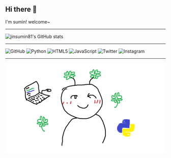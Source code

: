 ## Hi there 👋

I'm sumin!
welcome~
___
![jinsumin81's GitHub stats](https://github-readme-stats.vercel.app/api?username=jinsumin81&show_icons=true&theme=radical)

___
![GitHub](https://img.shields.io/badge/GitHub-Profile-skyblue?logo=github)
![Python](https://img.shields.io/badge/Python-Code-skyblue?logo=python)
![HTML5](https://img.shields.io/badge/HTML5-Design-skyblue?logo=html5)
![JavaScript](https://img.shields.io/badge/JavaScript-Dynamic-skyblue?logo=javascript)
![Twitter](https://img.shields.io/badge/Twitter-Follow-skyblue?logo=twitter)
![Instagram](https://img.shields.io/badge/Instagram-Profile-skyblue?logo=instagram)
___
<img src="https://github.com/jinsumin81/jinsumin81/blob/main/%EC%A0%9C%EB%AA%A9%20%EC%97%86%EC%9D%8C.png" alt="프로필사진" />

